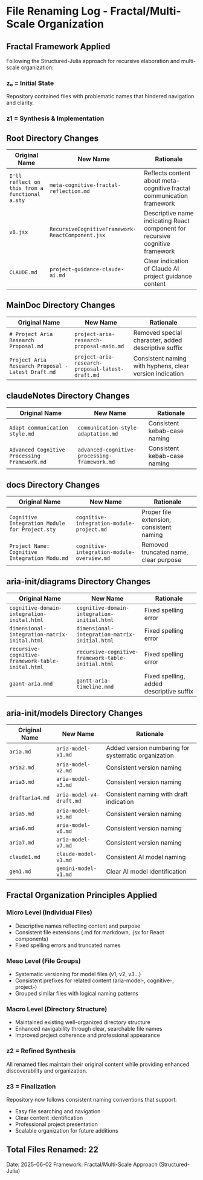# File Renaming Log - Fractal/Multi-Scale Organization

## Fractal Framework Applied

Following the Structured-Julia approach for recursive elaboration and multi-scale organization:

### z₀ = Initial State
Repository contained files with problematic names that hindered navigation and clarity.

### z1 = Synthesis & Implementation

## Root Directory Changes

| Original Name | New Name | Rationale |
|---------------|----------|-----------|
| `I'll reflect on this from a functional a.sty` | `meta-cognitive-fractal-reflection.md` | Reflects content about meta-cognitive fractal communication framework |
| `v8.jsx` | `RecursiveCognitiveFramework-ReactComponent.jsx` | Descriptive name indicating React component for recursive cognitive framework |
| `CLAUDE.md` | `project-guidance-claude-ai.md` | Clear indication of Claude AI project guidance content |

## MainDoc Directory Changes

| Original Name | New Name | Rationale |
|---------------|----------|-----------|
| `# Project Aria Research Proposal.md` | `project-aria-research-proposal-main.md` | Removed special character, added descriptive suffix |
| `Project Aria Research Proposal - Latest Draft.md` | `project-aria-research-proposal-latest-draft.md` | Consistent naming with hyphens, clear version indication |

## claudeNotes Directory Changes

| Original Name | New Name | Rationale |
|---------------|----------|-----------|
| `Adapt communication style.md` | `communication-style-adaptation.md` | Consistent kebab-case naming |
| `Advanced Cognitive Processing Framework.md` | `advanced-cognitive-processing-framework.md` | Consistent kebab-case naming |

## docs Directory Changes

| Original Name | New Name | Rationale |
|---------------|----------|-----------|
| `Cognitive Integration Module for Project.sty` | `cognitive-integration-module-project.md` | Proper file extension, consistent naming |
| `Project Name: Cognitive Integration Modu.md` | `cognitive-integration-module-overview.md` | Removed truncated name, clear purpose |

## aria-init/diagrams Directory Changes

| Original Name | New Name | Rationale |
|---------------|----------|-----------|
| `cognitive-domain-integration-inital.html` | `cognitive-domain-integration-initial.html` | Fixed spelling error |
| `dimensional-integration-matrix-inital.html` | `dimensional-integration-matrix-initial.html` | Fixed spelling error |
| `recursive-cognitive-framework-table-inital.html` | `recursive-cognitive-framework-table-initial.html` | Fixed spelling error |
| `gaant-aria.mmd` | `gantt-aria-timeline.mmd` | Fixed spelling, added descriptive suffix |

## aria-init/models Directory Changes

| Original Name | New Name | Rationale |
|---------------|----------|-----------|
| `aria.md` | `aria-model-v1.md` | Added version numbering for systematic organization |
| `aria2.md` | `aria-model-v2.md` | Consistent version naming |
| `aria3.md` | `aria-model-v3.md` | Consistent version naming |
| `draftaria4.md` | `aria-model-v4-draft.md` | Consistent naming with draft indication |
| `aria5.md` | `aria-model-v5.md` | Consistent version naming |
| `aria6.md` | `aria-model-v6.md` | Consistent version naming |
| `aria7.md` | `aria-model-v7.md` | Consistent version naming |
| `claude1.md` | `claude-model-v1.md` | Consistent AI model naming |
| `gem1.md` | `gemini-model-v1.md` | Clear AI model identification |

## Fractal Organization Principles Applied

### Micro Level (Individual Files)
- Descriptive names reflecting content and purpose
- Consistent file extensions (.md for markdown, .jsx for React components)
- Fixed spelling errors and truncated names

### Meso Level (File Groups)
- Systematic versioning for model files (v1, v2, v3...)
- Consistent prefixes for related content (aria-model-, cognitive-, project-)
- Grouped similar files with logical naming patterns

### Macro Level (Directory Structure)
- Maintained existing well-organized directory structure
- Enhanced navigability through clear, searchable file names
- Improved project coherence and professional appearance

### z2 = Refined Synthesis
All renamed files maintain their original content while providing enhanced discoverability and organization.

### z3 = Finalization
Repository now follows consistent naming conventions that support:
- Easy file searching and navigation
- Clear content identification
- Professional project presentation
- Scalable organization for future additions

## Total Files Renamed: 22

Date: 2025-06-02
Framework: Fractal/Multi-Scale Approach (Structured-Julia)
